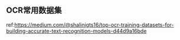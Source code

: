 ## OCR常用数据集
ref:https://medium.com/@shalinigts16/top-ocr-training-datasets-for-building-accurate-text-recognition-models-d44d9a16bde
